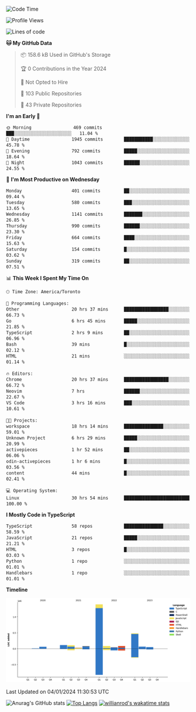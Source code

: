 <!--START_SECTION:waka-->
![Code Time](http://img.shields.io/badge/Code%20Time-1%2C018%20hrs%2012%20mins-blue)

![Profile Views](http://img.shields.io/badge/Profile%20Views-1-blue)

![Lines of code](https://img.shields.io/badge/From%20Hello%20World%20I%27ve%20Written-2.6%20million%20lines%20of%20code-blue)

**🐱 My GitHub Data** 

> 📦 158.6 kB Used in GitHub's Storage 
 > 
> 🏆 0 Contributions in the Year 2024
 > 
> 🚫 Not Opted to Hire
 > 
> 📜 103 Public Repositories 
 > 
> 🔑 43 Private Repositories 
 > 
**I'm an Early 🐤** 

```text
🌞 Morning                469 commits         ███░░░░░░░░░░░░░░░░░░░░░░   11.04 % 
🌆 Daytime                1945 commits        ███████████░░░░░░░░░░░░░░   45.78 % 
🌃 Evening                792 commits         █████░░░░░░░░░░░░░░░░░░░░   18.64 % 
🌙 Night                  1043 commits        ██████░░░░░░░░░░░░░░░░░░░   24.55 % 
```
📅 **I'm Most Productive on Wednesday** 

```text
Monday                   401 commits         ██░░░░░░░░░░░░░░░░░░░░░░░   09.44 % 
Tuesday                  580 commits         ███░░░░░░░░░░░░░░░░░░░░░░   13.65 % 
Wednesday                1141 commits        ███████░░░░░░░░░░░░░░░░░░   26.85 % 
Thursday                 990 commits         ██████░░░░░░░░░░░░░░░░░░░   23.30 % 
Friday                   664 commits         ████░░░░░░░░░░░░░░░░░░░░░   15.63 % 
Saturday                 154 commits         █░░░░░░░░░░░░░░░░░░░░░░░░   03.62 % 
Sunday                   319 commits         ██░░░░░░░░░░░░░░░░░░░░░░░   07.51 % 
```


📊 **This Week I Spent My Time On** 

```text
🕑︎ Time Zone: America/Toronto

💬 Programming Languages: 
Other                    20 hrs 37 mins      █████████████████░░░░░░░░   66.73 % 
Go                       6 hrs 45 mins       █████░░░░░░░░░░░░░░░░░░░░   21.85 % 
TypeScript               2 hrs 9 mins        ██░░░░░░░░░░░░░░░░░░░░░░░   06.96 % 
Bash                     39 mins             █░░░░░░░░░░░░░░░░░░░░░░░░   02.12 % 
HTML                     21 mins             ░░░░░░░░░░░░░░░░░░░░░░░░░   01.14 % 

🔥 Editors: 
Chrome                   20 hrs 37 mins      █████████████████░░░░░░░░   66.72 % 
Neovim                   7 hrs               ██████░░░░░░░░░░░░░░░░░░░   22.67 % 
VS Code                  3 hrs 16 mins       ███░░░░░░░░░░░░░░░░░░░░░░   10.61 % 

🐱‍💻 Projects: 
workspace                18 hrs 14 mins      ███████████████░░░░░░░░░░   59.01 % 
Unknown Project          6 hrs 29 mins       █████░░░░░░░░░░░░░░░░░░░░   20.99 % 
activepieces             1 hr 52 mins        ██░░░░░░░░░░░░░░░░░░░░░░░   06.06 % 
odin-activepieces        1 hr 6 mins         █░░░░░░░░░░░░░░░░░░░░░░░░   03.56 % 
content                  44 mins             █░░░░░░░░░░░░░░░░░░░░░░░░   02.41 % 

💻 Operating System: 
Linux                    30 hrs 54 mins      █████████████████████████   100.00 % 
```

**I Mostly Code in TypeScript** 

```text
TypeScript               58 repos            ███████████████░░░░░░░░░░   58.59 % 
JavaScript               21 repos            █████░░░░░░░░░░░░░░░░░░░░   21.21 % 
HTML                     3 repos             █░░░░░░░░░░░░░░░░░░░░░░░░   03.03 % 
Python                   1 repo              ░░░░░░░░░░░░░░░░░░░░░░░░░   01.01 % 
Handlebars               1 repo              ░░░░░░░░░░░░░░░░░░░░░░░░░   01.01 % 
```



**Timeline**

![Lines of Code chart](https://raw.githubusercontent.com/wise-introvert/wise-introvert/master/assets/bar_graph.png)


 Last Updated on 04/01/2024 11:30:53 UTC
<!--END_SECTION:waka-->

![Anurag's GitHub stats](https://github-readme-stats.vercel.app/api?username=wise-introvert&count_private=true&show_icons=true)
[![Top Langs](https://github-readme-stats.vercel.app/api/top-langs/?username=wise-introvert&langs_count=10)](https://github.com/anuraghazra/github-readme-stats)
[![willianrod's wakatime stats](https://github-readme-stats.vercel.app/api/wakatime?username=wiseintrovert)](https://github.com/anuraghazra/github-readme-stats)
